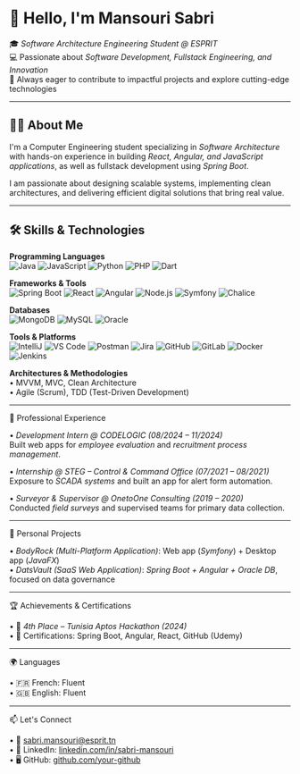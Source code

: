 # 👋 Hello, I'm Mansouri Sabri  

🎓 *Software Architecture Engineering Student @ ESPRIT*  
💻 Passionate about *Software Development, Fullstack Engineering, and Innovation*  
🚀 Always eager to contribute to impactful projects and explore cutting-edge technologies  

---

## 🧑‍💻 About Me  
I'm a Computer Engineering student specializing in *Software Architecture* with hands-on experience in building *React, Angular, and JavaScript applications*, as well as fullstack development using *Spring Boot*.  

I am passionate about designing scalable systems, implementing clean architectures, and delivering efficient digital solutions that bring real value.  

---

## 🛠️ Skills & Technologies  

**Programming Languages**  
![Java](https://img.shields.io/badge/-Java-007396?style=for-the-badge&logo=java&logoColor=white) 
![JavaScript](https://img.shields.io/badge/-JavaScript-F7DF1E?style=for-the-badge&logo=javascript&logoColor=black) 
![Python](https://img.shields.io/badge/-Python-3776AB?style=for-the-badge&logo=python&logoColor=white) 
![PHP](https://img.shields.io/badge/-PHP-777BB4?style=for-the-badge&logo=php&logoColor=white) 
![Dart](https://img.shields.io/badge/-Dart-0175C2?style=for-the-badge&logo=dart&logoColor=white)  

**Frameworks & Tools**  
![Spring Boot](https://img.shields.io/badge/-Spring%20Boot-6DB33F?style=for-the-badge&logo=spring-boot&logoColor=white) 
![React](https://img.shields.io/badge/-React-61DAFB?style=for-the-badge&logo=react&logoColor=black) 
![Angular](https://img.shields.io/badge/-Angular-DD0031?style=for-the-badge&logo=angular&logoColor=white) 
![Node.js](https://img.shields.io/badge/-Node.js-339933?style=for-the-badge&logo=node.js&logoColor=white) 
![Symfony](https://img.shields.io/badge/-Symfony-000000?style=for-the-badge&logo=symfony&logoColor=white) 
![Chalice](https://img.shields.io/badge/-Chalice-007ACC?style=for-the-badge&logo=python&logoColor=white)  

**Databases**  
![MongoDB](https://img.shields.io/badge/-MongoDB-47A248?style=for-the-badge&logo=mongodb&logoColor=white) 
![MySQL](https://img.shields.io/badge/-MySQL-4479A1?style=for-the-badge&logo=mysql&logoColor=white) 
![Oracle](https://img.shields.io/badge/-Oracle-F80000?style=for-the-badge&logo=oracle&logoColor=white)  

**Tools & Platforms**  
![IntelliJ](https://img.shields.io/badge/-IntelliJ-000000?style=for-the-badge&logo=intellij-idea&logoColor=white) 
![VS Code](https://img.shields.io/badge/-VS%20Code-007ACC?style=for-the-badge&logo=visual-studio-code&logoColor=white) 
![Postman](https://img.shields.io/badge/-Postman-FF6C37?style=for-the-badge&logo=postman&logoColor=white) 
![Jira](https://img.shields.io/badge/-Jira-0052CC?style=for-the-badge&logo=jira&logoColor=white) 
![GitHub](https://img.shields.io/badge/-GitHub-181717?style=for-the-badge&logo=github&logoColor=white) 
![GitLab](https://img.shields.io/badge/-GitLab-FCA121?style=for-the-badge&logo=gitlab&logoColor=white) 
![Docker](https://img.shields.io/badge/-Docker-2496ED?style=for-the-badge&logo=docker&logoColor=white) 
![Jenkins](https://img.shields.io/badge/-Jenkins-D24939?style=for-the-badge&logo=jenkins&logoColor=white)  

**Architectures & Methodologies**  
• MVVM, MVC, Clean Architecture  
• Agile (Scrum), TDD (Test-Driven Development)  

---


💼 Professional Experience  

•  *Development Intern @ CODELOGIC (08/2024 – 11/2024)*  
  Built web apps for *employee evaluation* and *recruitment process management*.  

•  *Internship @ STEG – Control & Command Office (07/2021 – 08/2021)*  
  Exposure to *SCADA systems* and built an app for alert form automation.  

•  *Surveyor & Supervisor @ OnetoOne Consulting (2019 – 2020)*  
  Conducted *field surveys* and supervised teams for primary data collection.  

---

📌 Personal Projects  

•  *BodyRock (Multi-Platform Application)*: Web app (*Symfony*) + Desktop app (*JavaFX*)  
•  *DatsVault (SaaS Web Application)*: *Spring Boot + Angular + Oracle DB*, focused on data governance  

---

🏆 Achievements & Certifications  

•  🥉 *4th Place – Tunisia Aptos Hackathon (2024)*  
•  📜 Certifications: Spring Boot, Angular, React, GitHub (Udemy)  

---

🌍 Languages  

•  🇫🇷 French: Fluent  
•  🇬🇧 English: Fluent  

---

📫 Let's Connect  

•  📧 [sabri.mansouri@esprit.tn](mailto:sabri.mansouri@esprit.tn)  
•  💼 LinkedIn: [⁦linkedin.com/in/sabri-mansouri⁩](#)  
•  🖥️ GitHub: [⁦github.com/your-github⁩](#)
